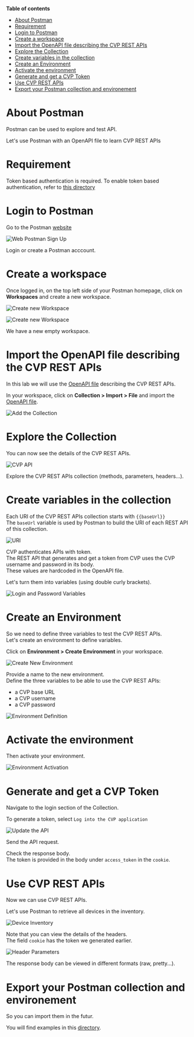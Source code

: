 **Table of contents**

- [About Postman](#about-postman)
- [Requirement](#requirement)
- [Login to Postman](#login-to-postman)
- [Create a workspace](#create-a-workspace)
- [Import the OpenAPI file describing the CVP REST APIs](#import-the-openapi-file-describing-the-cvp-rest-apis)
- [Explore the Collection](#explore-the-collection)
- [Create variables in the collection](#create-variables-in-the-collection)
- [Create an Environment](#create-an-environment)
- [Activate the environment](#activate-the-environment)
- [Generate and get a CVP Token](#generate-and-get-a-cvp-token)
- [Use CVP REST APIs](#use-cvp-rest-apis)
- [Export your Postman collection and environement](#export-your-postman-collection-and-environement)

# About Postman

Postman can be used to explore and test API.

Let's use Postman with an OpenAPI file to learn CVP REST APIs

# Requirement

Token based authentication is required. To enable token based authentication, refer to [this directory](../../token_based_authentication)

# Login to Postman

Go to the Postman [website](https://web.postman.co/home)

![Web Postman Sign Up](../../images/Postman_Step0.png)

Login or create a Postman acccount.

# Create a workspace

Once logged in, on the top left side of your Postman homepage, click on **Workspaces** and create a new workspace.

![Create new Workspace](../../images/Postman_Step1.png)

![Create new Workspace](../../images/Postman_Step2.png)

We have a new empty workspace.

# Import the OpenAPI file describing the CVP REST APIs

In this lab we will use the [OpenAPI file](cvp-openapi.yaml) describing the CVP REST APIs.

In your workspace, click on **Collection > Import > File** and import the [OpenAPI file](cvp-openapi.yaml).

![Add the Collection](../../images/Postman_Step3.png)

# Explore the Collection

You can now see the details of the CVP REST APIs.

![CVP API](../../images/Postman_Step4.png)

Explore the CVP REST APIs collection (methods, parameters, headers...).

# Create variables in the collection

Each URI of the CVP REST APIs collection starts with `{{baseUrl}}`  
The `baseUrl` variable is used by Postman to build the URI of each REST API of this collection.

![URI](../../images/Postman_Step9.png)

CVP authenticates APIs with token.  
The REST API that generates and get a token from CVP uses the CVP username and password in its body.  
These values are hardcoded in the OpenAPI file.  

Let's turn them into variables (using double curly brackets).

![Login and Password Variables](../../images/Postman_Step10.png)

# Create an Environment

So we need to define three variables to test the CVP REST APIs.  
Let's create an environment to define variables.  

Click on **Environment > Create Environment** in your workspace.

![Create New Environment](../../images/Postman_Step5.png)

Provide a name to the new environment.  
Define the three variables to be able to use the CVP REST APIs:

- a CVP base URL
- a CVP username
- a CVP password

![Environment Definition](../../images/Postman_Step11.png)

# Activate the environment

Then activate your environment.

![Environment Activation](../../images/Postman_Step6.png)

# Generate and get a CVP Token

Navigate to the login section of the Collection.

To generate a token, select `Log into the CVP application`

![Update the API](../../images/Postman_Step8.png)

Send the API request.

Check the response body.  
The token is provided in the body under `access_token` in the `cookie`.

# Use CVP REST APIs

Now we can use CVP REST APIs.  

Let's use Postman to retrieve all devices in the inventory.

![Device Inventory](../../images/Postman_Step7.png)

Note that you can view the details of the headers.  
The field `cookie` has the token we generated earlier.

![Header Parameters](../../images/Postman_Step12.png)

The response body can be viewed in different formats (raw, pretty...).

# Export your Postman collection and environement

So you can import them in the futur.

You will find examples in this [directory](Examples).  
